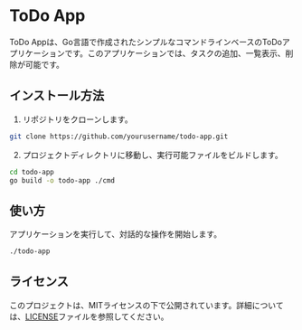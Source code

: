 # ToDo App

ToDo Appは、Go言語で作成されたシンプルなコマンドラインベースのToDoアプリケーションです。このアプリケーションでは、タスクの追加、一覧表示、削除が可能です。

## インストール方法

1. リポジトリをクローンします。

```bash
git clone https://github.com/yourusername/todo-app.git
```
2. プロジェクトディレクトリに移動し、実行可能ファイルをビルドします。

```bash
cd todo-app
go build -o todo-app ./cmd
```

## 使い方
アプリケーションを実行して、対話的な操作を開始します。

```bash
./todo-app
```

## ライセンス

このプロジェクトは、MITライセンスの下で公開されています。詳細については、[LICENSE](LICENSE)ファイルを参照してください。
